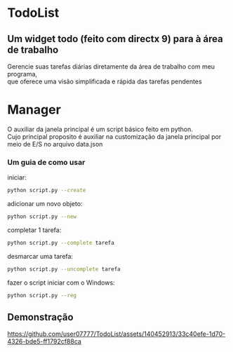 # TodoList
## Um widget todo (feito com directx 9) para à área de trabalho<br>
Gerencie suas tarefas diárias diretamente da área de trabalho com meu programa,<br> que oferece uma visão simplificada e rápida das tarefas pendentes<br>
# Manager
O auxiliar da janela principal é um script básico feito em python. <br> Cujo principal proposito é auxiliar na customização da janela principal por meio de E/S no arquivo data.json 
### Um guia de como usar
iniciar:
```bash
python script.py --create
```
adicionar um novo objeto:
```bash
python script.py --new
```
completar 1 tarefa:
```bash
python script.py --complete tarefa
```
desmarcar uma tarefa:
```bash
python script.py --uncomplete tarefa
```
fazer o script iniciar com o Windows:
```bash
python script.py --reg
```
## Demonstração
https://github.com/user07777/TodoList/assets/140452913/33c40efe-1d70-4326-bde5-ff1792cf88ca

